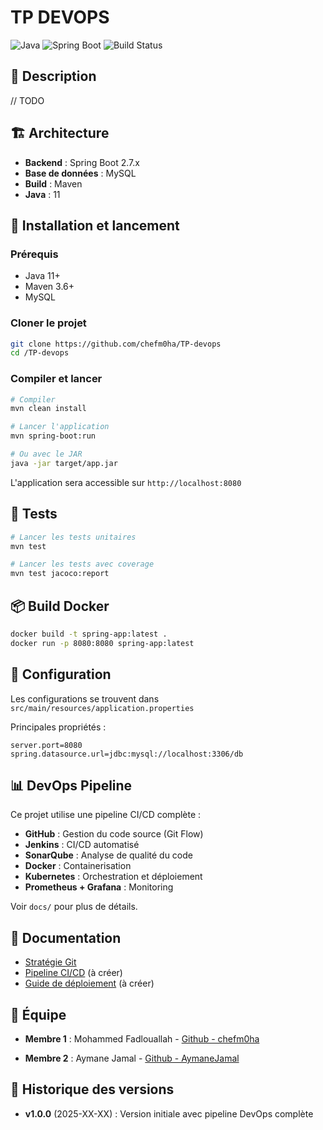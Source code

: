 # TP DEVOPS

![Java](https://img.shields.io/badge/Java-11-blue)
![Spring Boot](https://img.shields.io/badge/Spring%20Boot-2.7-green)
![Build Status](https://img.shields.io/badge/build-passing-brightgreen)

## 📝 Description

// TODO

## 🏗️ Architecture

- **Backend** : Spring Boot 2.7.x
- **Base de données** : MySQL
- **Build** : Maven
- **Java** : 11

## 🚀 Installation et lancement

### Prérequis

- Java 11+
- Maven 3.6+
- MySQL

### Cloner le projet
```bash
git clone https://github.com/chefm0ha/TP-devops
cd /TP-devops
```

### Compiler et lancer
```bash
# Compiler
mvn clean install

# Lancer l'application
mvn spring-boot:run

# Ou avec le JAR
java -jar target/app.jar
```

L'application sera accessible sur `http://localhost:8080`

## 🧪 Tests
```bash
# Lancer les tests unitaires
mvn test

# Lancer les tests avec coverage
mvn test jacoco:report
```

## 📦 Build Docker
```bash
docker build -t spring-app:latest .
docker run -p 8080:8080 spring-app:latest
```

## 🔧 Configuration

Les configurations se trouvent dans `src/main/resources/application.properties`

Principales propriétés :
```properties
server.port=8080
spring.datasource.url=jdbc:mysql://localhost:3306/db
```

## 📊 DevOps Pipeline

Ce projet utilise une pipeline CI/CD complète :

- **GitHub** : Gestion du code source (Git Flow)
- **Jenkins** : CI/CD automatisé
- **SonarQube** : Analyse de qualité du code
- **Docker** : Containerisation
- **Kubernetes** : Orchestration et déploiement
- **Prometheus + Grafana** : Monitoring

Voir `docs/` pour plus de détails.

## 📄 Documentation

- [Stratégie Git](docs/git-strategy.md)
- [Pipeline CI/CD](docs/pipeline.md) (à créer)
- [Guide de déploiement](docs/deployment.md) (à créer)

## 👥 Équipe

- **Membre 1** : Mohammed Fadlouallah - [Github - chefm0ha](https://github.com/chefm0ha)

- **Membre 2** : Aymane Jamal - [Github - AymaneJamal](https://github.com/AymaneJamal)

## 📅 Historique des versions

- **v1.0.0** (2025-XX-XX) : Version initiale avec pipeline DevOps complète
